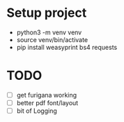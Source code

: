 # Setup project

- python3 -m venv venv
- source venv/bin/activate
- pip install weasyprint bs4 requests

# TODO

- [ ] get furigana working
- [ ] better pdf font/layout
- [ ] bit of Logging